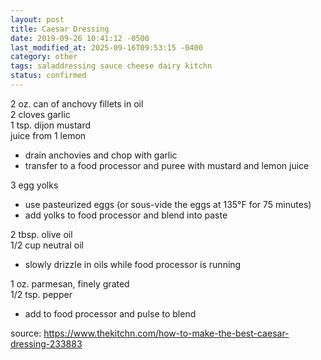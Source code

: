 ```yaml
---
layout: post
title: Caesar Dressing
date: 2019-09-26 10:41:12 -0500
last_modified_at: 2025-09-16T09:53:15 -0400
category: other
tags: saladdressing sauce cheese dairy kitchn
status: confirmed
---
```


2 oz. can of anchovy fillets in oil  
2 cloves garlic  
1 tsp. dijon mustard  
juice from 1 lemon  
* drain anchovies and chop with garlic
* transfer to a food processor and puree with mustard and lemon juice

3 egg yolks  
* use pasteurized eggs (or sous-vide the eggs at 135°F for 75 minutes)
* add yolks to food processor and blend into paste

2 tbsp. olive oil  
1/2 cup neutral oil  
* slowly drizzle in oils while food processor is running

1 oz. parmesan, finely grated  
1/2 tsp. pepper
* add to food processor and pulse to blend

source: <https://www.thekitchn.com/how-to-make-the-best-caesar-dressing-233883>
